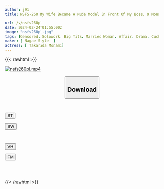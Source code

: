 ```yaml
---
author: j91
title: NSFS-260 My Wife Became A Nude Model In Front Of My Boss. 9 Monami Takarada

url: /v/nsfs260pl
date: 2024-02-24T01:55:00Z
image: "nsfs260pl.jpg"
tags: [Censored, Solowork, Big Tits, Married Woman, Affair, Drama, Cuckold	]
maker: [ Nagae Style  ]
actress: [ Takarada Monami]
---
```



{{< rawhtml >}}

<div class="video" data-videoid="1d78G9QDZGIeAKr">
    <a href="javascript:;">
        <img src="/v/nsfs260pl/nsfs260pl.jpg" width="WIDTH" height="HEIGHT" alt="nsfs260pl.mp4" loading="lazy">
    </a>
</div>

<script type="text/javascript" src="https://j91.asia/asset/on-demand-st.js"></script>

<br>
  <link rel="stylesheet" href="https://j91.asia/asset/bs5.css">
  
  <center>
  <button class="btn btn-primary" type="button" data-bs-toggle="collapse" data-bs-target=".multi-collapse" aria-expanded="false" aria-controls="multiCollapseExample1 multiCollapseExample2"><h2>Download</h2></button></center>
</p>
<div class="row">
  <div class="col">
    <div class="collapse multi-collapse" id="multiCollapseExample1">
      <div class="card card-body">
	      	      <br>
<div class="buttons">  
<p><a href="https://streamtape.to/v/1d78G9QDZGIeAKr" target="_blank"><button class="btn-hover color-3"><i class="fa fa-download"></i> ST</button></a></p>
<p><a href="https://cdnwish.com/xktja9p1ny6e" target="_blank"><button class="btn-hover color-2"><i class="fa fa-download"></i> SW</button></a></p></div>
    </div>
  </div>
</div>
  <div class="col">
    <div class="collapse multi-collapse" id="multiCollapseExample2">
      <div class="card card-body">
	      <br>
<div class="buttons">
<p><a href="javascript:;"><button class="btn-hover color-9"><i class="fa fa-download"></i> VH</button></a></p>
<p><a href="javascript:;"><button class="btn-hover color-8"><i class="fa fa-download"></i> FM</button></a></p></div>
<br><br>
      </div>
    </div>
  </div>
</div>

{{< /rawhtml >}}